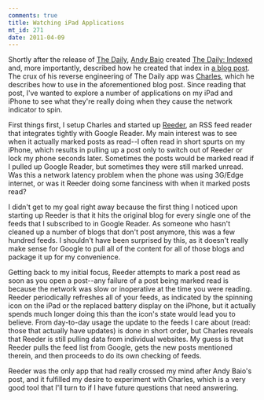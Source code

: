 ```yaml
--- 
comments: true
title: Watching iPad Applications
mt_id: 271
date: 2011-04-09
---
```

Shortly after the release of [The Daily](http://www.thedaily.com), [Andy Baio](http://waxy.org) created [The Daily: Indexed](http://thedailyindexed.tumblr.com) and, more importantly, described how he created that index in [a blog post](http://waxy.org/2011/02/how_i_indexed_the_daily/).  The crux of his reverse engineering of The Daily app was [Charles](http://www.charlesproxy.com), which he describes how to use in the aforementioned blog post.  Since reading that post, I've wanted to explore a number of applications on my iPad and iPhone to see what they're really doing when they cause the network indicator to spin.

First things first, I setup Charles and started up [Reeder](http://reederapp.com/), an RSS feed reader that integrates tightly with Google Reader.  My main interest was to see when it actually marked posts as read--I often read in short spurts on my iPhone, which results in pulling up a post only to switch out of Reeder or lock my phone seconds later.  Sometimes the posts would be marked read if I pulled up Google Reader, but sometimes they were still marked unread.  Was this a network latency problem when the phone was using 3G/Edge internet, or was it Reeder doing some fanciness with when it marked posts read?

I didn't get to my goal right away because the first thing I noticed upon starting up Reeder is that it hits the original blog for every single one of the feeds that I subscribed to in Google Reader.  As someone who hasn't cleaned up a number of blogs that don't post anymore, this was a few hundred feeds.  I shouldn't have been surprised by this, as it doesn't really make sense for Google to pull all of the content for all of those blogs and package it up for my convenience.

Getting back to my initial focus, Reeder attempts to mark a post read as soon as you open a post--any failure of a post being marked read is because the network was slow or inoperative at the time you were reading.  Reeder periodically refreshes all of your feeds, as indicated by the spinning icon on the iPad or the replaced battery display on the iPhone, but it actually spends much longer doing this than the icon's state would lead you to believe.  From day-to-day usage the update to the feeds I care about (read: those that actually have updates) is done in short order, but Charles reveals that Reeder is still pulling data from individual websites.  My guess is that Reeder pulls the feed list from Google, gets the new posts mentioned therein, and then proceeds to do its own checking of feeds.

Reeder was the only app that had really crossed my mind after Andy Baio's post, and it fulfilled my desire to experiment with Charles, which is a very good tool that I'll turn to if I have future questions that need answering. 
